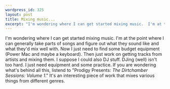 ```yaml
--- 
wordpress_id: 325
layout: post
title: Mixing music...
excerpt: "I'm wondering where I can get started mixing music.  I'm at the point where I can generally take parts of songs and figure out what they sound like and what they'd mix well with.  Now I just need to find some budget equipment (Power Mac and maybe a keyboard).  Then just work on getting tracks from artists and mixing them.  I suppose I could also DJ stuff.  DJing (well) isn't too hard.  I just need equipment and some practice.  If you are wondering what's behind all this, listend to \"Prodigy Presents: <I>The Dirtchamber Sessions: Volume 1</I>.\"  It's an interesting piece of work that mixes various things from different genres."
---
```

I'm wondering where I can get started mixing music.  I'm at the point where I can generally take parts of songs and figure out what they sound like and what they'd mix well with.  Now I just need to find some budget equipment (Power Mac and maybe a keyboard).  Then just work on getting tracks from artists and mixing them.  I suppose I could also DJ stuff.  DJing (well) isn't too hard.  I just need equipment and some practice.  If you are wondering what's behind all this, listend to "Prodigy Presents: <I>The Dirtchamber Sessions: Volume 1</I>."  It's an interesting piece of work that mixes various things from different genres.
